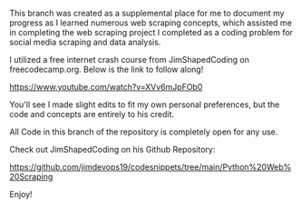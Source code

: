 This branch was created as a supplemental place for me to document my progress as I learned numerous web scraping concepts, 
which assisted me in completing the web scraping project I completed as a coding problem for social media scraping and data analysis.

I utilized a free internet crash course from JimShapedCoding on freecodecamp.org. Below is the link to follow along! 

https://www.youtube.com/watch?v=XVv6mJpFOb0 

You'll see I made slight edits to fit my own personal preferences, but the code and concepts are entirely to his credit. 

All Code in this branch of the repository is completely open for any use. 

Check out JimShapedCoding on his Github Repository: 

https://github.com/jimdevops19/codesnippets/tree/main/Python%20Web%20Scraping

Enjoy!
